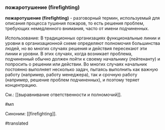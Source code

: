 ### пожаротушение (firefighting)

**пожаротушение (firefighting)** - разговорный термин, используемый для описания процесса тушения пожаров, то есть решения проблем, требующих немедленного внимания, часто от имени подчиненных.

Использование: В традиционных организациях функциональные линии и уровни в организационной схеме определяют полномочия большинства людей, но во многих случаях решения и действия пересекают эти линии и уровни. В этих случаях, когда возникает проблема, подчиненный обычно должен пойти к своему начальнику (лейтенанту) и попросить о решении или действии. Во многих случаях начальник постоянно выполняет несколько задач, пытаясь выполнить как важную работу (например, работу менеджера), так и срочную работу (например, решение проблем подчиненных), и поэтому теряет концентрацию.

См.: [[выравнивание ответственности и полномочий]].

#мп

Синоним: [[firefighting]].

#translated
